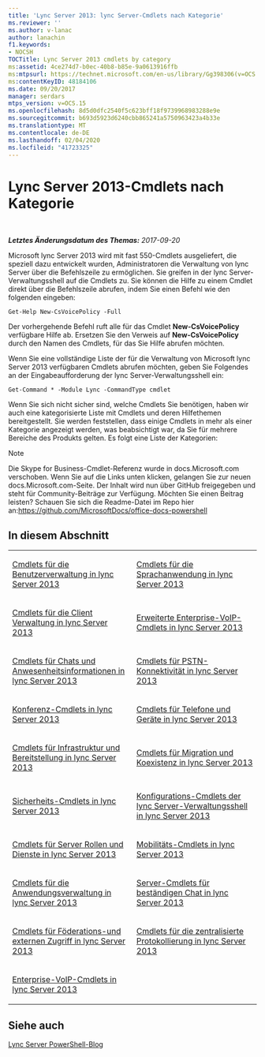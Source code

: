 ```yaml
---
title: 'Lync Server 2013: lync Server-Cmdlets nach Kategorie'
ms.reviewer: ''
ms.author: v-lanac
author: lanachin
f1.keywords:
- NOCSH
TOCTitle: Lync Server 2013 cmdlets by category
ms:assetid: 4ce274d7-b0ec-40b8-b85e-9a0613916ffb
ms:mtpsurl: https://technet.microsoft.com/en-us/library/Gg398306(v=OCS.15)
ms:contentKeyID: 48184106
ms.date: 09/20/2017
manager: serdars
mtps_version: v=OCS.15
ms.openlocfilehash: 8d5d0dfc2540f5c623bff18f9739968983288e9e
ms.sourcegitcommit: b693d5923d6240cbb865241a5750963423a4b33e
ms.translationtype: MT
ms.contentlocale: de-DE
ms.lasthandoff: 02/04/2020
ms.locfileid: "41723325"
---
```

<div data-xmlns="http://www.w3.org/1999/xhtml">

<div class="topic" data-xmlns="http://www.w3.org/1999/xhtml" data-msxsl="urn:schemas-microsoft-com:xslt" data-cs="http://msdn.microsoft.com/en-us/">

<div data-asp="http://msdn2.microsoft.com/asp">

# <a name="lync-server-2013-cmdlets-by-category"></a>Lync Server 2013-Cmdlets nach Kategorie

</div>

<div id="mainSection">

<div id="mainBody">

<span> </span>

_**Letztes Änderungsdatum des Themas:** 2017-09-20_

Microsoft lync Server 2013 wird mit fast 550-Cmdlets ausgeliefert, die speziell dazu entwickelt wurden, Administratoren die Verwaltung von lync Server über die Befehlszeile zu ermöglichen. Sie greifen in der lync Server-Verwaltungsshell auf die Cmdlets zu. Sie können die Hilfe zu einem Cmdlet direkt über die Befehlszeile abrufen, indem Sie einen Befehl wie den folgenden eingeben:

    Get-Help New-CsVoicePolicy -Full

Der vorhergehende Befehl ruft alle für das Cmdlet **New-CsVoicePolicy** verfügbare Hilfe ab. Ersetzen Sie den Verweis auf **New-CsVoicePolicy** durch den Namen des Cmdlets, für das Sie Hilfe abrufen möchten.

Wenn Sie eine vollständige Liste der für die Verwaltung von Microsoft lync Server 2013 verfügbaren Cmdlets abrufen möchten, geben Sie Folgendes an der Eingabeaufforderung der lync Server-Verwaltungsshell ein:

    Get-Command * -Module Lync -CommandType cmdlet

Wenn Sie sich nicht sicher sind, welche Cmdlets Sie benötigen, haben wir auch eine kategorisierte Liste mit Cmdlets und deren Hilfethemen bereitgestellt. Sie werden feststellen, dass einige Cmdlets in mehr als einer Kategorie angezeigt werden, was beabsichtigt war, da Sie für mehrere Bereiche des Produkts gelten. Es folgt eine Liste der Kategorien:

<div>


> [!NOTE]
> Die Skype for Business-Cmdlet-Referenz wurde in docs.Microsoft.com verschoben. Wenn Sie auf die Links unten klicken, gelangen Sie zur neuen docs.Microsoft.com-Seite. Der Inhalt wird nun über GitHub freigegeben und steht für Community-Beiträge zur Verfügung. Möchten Sie einen Beitrag leisten? Schauen Sie sich die Readme-Datei im Repo hier an:<A href="https://github.com/microsoftdocs/office-docs-powershell">https://github.com/MicrosoftDocs/office-docs-powershell</A>



</div>

<div>

## <a name="in-this-section"></a>In diesem Abschnitt


<table>
<colgroup>
<col style="width: 50%" />
<col style="width: 50%" />
</colgroup>
<tbody>
<tr class="odd">
<td><p><a href="lync-server-2013-user-management-cmdlets.md">Cmdlets für die Benutzerverwaltung in lync Server 2013</a></p></td>
<td><p><a href="lync-server-2013-voice-application-cmdlets.md">Cmdlets für die Sprachanwendung in lync Server 2013</a></p></td>
</tr>
<tr class="even">
<td><p><a href="lync-server-2013-client-management-cmdlets.md">Cmdlets für die Client Verwaltung in lync Server 2013</a></p></td>
<td><p><a href="lync-server-2013-advanced-enterprise-voice-cmdlets.md">Erweiterte Enterprise-VoIP-Cmdlets in lync Server 2013</a></p></td>
</tr>
<tr class="odd">
<td><p><a href="lync-server-2013-im-and-presence-cmdlets.md">Cmdlets für Chats und Anwesenheitsinformationen in lync Server 2013</a></p></td>
<td><p><a href="lync-server-2013-pstn-connectivity-cmdlets.md">Cmdlets für PSTN-Konnektivität in lync Server 2013</a></p></td>
</tr>
<tr class="even">
<td><p><a href="lync-server-2013-conferencing-cmdlets.md">Konferenz-Cmdlets in lync Server 2013</a></p></td>
<td><p><a href="lync-server-2013-phones-and-devices-cmdlets.md">Cmdlets für Telefone und Geräte in lync Server 2013</a></p></td>
</tr>
<tr class="odd">
<td><p><a href="lync-server-2013-infrastructure-and-deployment-cmdlets.md">Cmdlets für Infrastruktur und Bereitstellung in lync Server 2013</a></p></td>
<td><p><a href="lync-server-2013-migration-and-coexistence-cmdlets.md">Cmdlets für Migration und Koexistenz in lync Server 2013</a></p></td>
</tr>
<tr class="even">
<td><p><a href="lync-server-2013-security-cmdlets.md">Sicherheits-Cmdlets in lync Server 2013</a></p></td>
<td><p><a href="lync-server-2013-lync-server-management-shell-configuration-cmdlets.md">Konfigurations-Cmdlets der lync Server-Verwaltungsshell in lync Server 2013</a></p></td>
</tr>
<tr class="odd">
<td><p><a href="lync-server-2013-server-roles-and-services-cmdlets.md">Cmdlets für Server Rollen und Dienste in lync Server 2013</a></p></td>
<td><p><a href="lync-server-2013-mobility-cmdlets.md">Mobilitäts-Cmdlets in lync Server 2013</a></p></td>
</tr>
<tr class="even">
<td><p><a href="lync-server-2013-application-management-cmdlets.md">Cmdlets für die Anwendungsverwaltung in lync Server 2013</a></p></td>
<td><p><a href="lync-server-2013-persistent-chat-server-cmdlets.md">Server-Cmdlets für beständigen Chat in lync Server 2013</a></p></td>
</tr>
<tr class="odd">
<td><p><a href="lync-server-2013-federation-and-external-access-cmdlets.md">Cmdlets für Föderations-und externen Zugriff in lync Server 2013</a></p></td>
<td><p><a href="lync-server-2013-centralized-logging-cmdlets.md">Cmdlets für die zentralisierte Protokollierung in lync Server 2013</a></p></td>
</tr>
<tr class="even">
<td><p><a href="lync-server-2013-enterprise-voice-cmdlets.md">Enterprise-VoIP-Cmdlets in lync Server 2013</a></p></td>
<td></td>
</tr>
</tbody>
</table>


</div>

<div>

## <a name="see-also"></a>Siehe auch


[Lync Server PowerShell-Blog](https://go.microsoft.com/fwlink/p/?linkid=203150)  
  

</div>

</div>

<span> </span>

</div>

</div>

</div>

